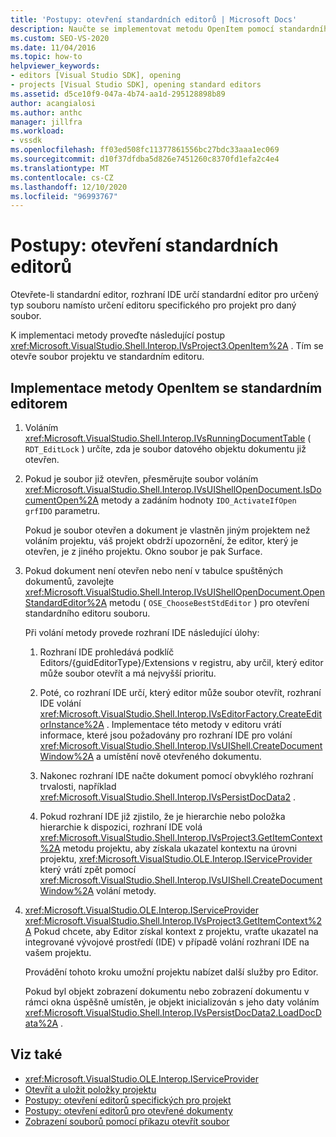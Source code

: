 ```yaml
---
title: 'Postupy: otevření standardních editorů | Microsoft Docs'
description: Naučte se implementovat metodu OpenItem pomocí standardního editoru. Rozhraní IDE určí standardní editor pro určený typ souboru.
ms.custom: SEO-VS-2020
ms.date: 11/04/2016
ms.topic: how-to
helpviewer_keywords:
- editors [Visual Studio SDK], opening
- projects [Visual Studio SDK], opening standard editors
ms.assetid: d5ce10f9-047a-4b74-aa1d-295128898b89
author: acangialosi
ms.author: anthc
manager: jillfra
ms.workload:
- vssdk
ms.openlocfilehash: ff03ed508fc11377861556bc27bdc33aaa1ec069
ms.sourcegitcommit: d10f37dfdba5d826e7451260c8370fd1efa2c4e4
ms.translationtype: MT
ms.contentlocale: cs-CZ
ms.lasthandoff: 12/10/2020
ms.locfileid: "96993767"
---
```

# <a name="how-to-open-standard-editors"></a>Postupy: otevření standardních editorů
Otevřete-li standardní editor, rozhraní IDE určí standardní editor pro určený typ souboru namísto určení editoru specifického pro projekt pro daný soubor.

 K implementaci metody proveďte následující postup <xref:Microsoft.VisualStudio.Shell.Interop.IVsProject3.OpenItem%2A> . Tím se otevře soubor projektu ve standardním editoru.

## <a name="to-implement-the-openitem-method-with-a-standard-editor"></a>Implementace metody OpenItem se standardním editorem

1. Voláním <xref:Microsoft.VisualStudio.Shell.Interop.IVsRunningDocumentTable> ( `RDT_EditLock` ) určíte, zda je soubor datového objektu dokumentu již otevřen.

2. Pokud je soubor již otevřen, přesměrujte soubor voláním <xref:Microsoft.VisualStudio.Shell.Interop.IVsUIShellOpenDocument.IsDocumentOpen%2A> metody a zadáním hodnoty `IDO_ActivateIfOpen` `grfIDO` parametru.

     Pokud je soubor otevřen a dokument je vlastněn jiným projektem než voláním projektu, váš projekt obdrží upozornění, že editor, který je otevřen, je z jiného projektu. Okno soubor je pak Surface.

3. Pokud dokument není otevřen nebo není v tabulce spuštěných dokumentů, zavolejte <xref:Microsoft.VisualStudio.Shell.Interop.IVsUIShellOpenDocument.OpenStandardEditor%2A> metodu ( `OSE_ChooseBestStdEditor` ) pro otevření standardního editoru souboru.

     Při volání metody provede rozhraní IDE následující úlohy:

    1. Rozhraní IDE prohledává podklíč Editors/{guidEditorType}/Extensions v registru, aby určil, který editor může soubor otevřít a má nejvyšší prioritu.

    2. Poté, co rozhraní IDE určí, který editor může soubor otevřít, rozhraní IDE volání <xref:Microsoft.VisualStudio.Shell.Interop.IVsEditorFactory.CreateEditorInstance%2A> . Implementace této metody v editoru vrátí informace, které jsou požadovány pro rozhraní IDE pro volání <xref:Microsoft.VisualStudio.Shell.Interop.IVsUIShell.CreateDocumentWindow%2A> a umístění nově otevřeného dokumentu.

    3. Nakonec rozhraní IDE načte dokument pomocí obvyklého rozhraní trvalosti, například <xref:Microsoft.VisualStudio.Shell.Interop.IVsPersistDocData2> .

    4. Pokud rozhraní IDE již zjistilo, že je hierarchie nebo položka hierarchie k dispozici, rozhraní IDE volá <xref:Microsoft.VisualStudio.Shell.Interop.IVsProject3.GetItemContext%2A> metodu projektu, aby získala ukazatel kontextu na úrovni projektu, <xref:Microsoft.VisualStudio.OLE.Interop.IServiceProvider> který vrátí zpět pomocí <xref:Microsoft.VisualStudio.Shell.Interop.IVsUIShell.CreateDocumentWindow%2A> volání metody.

4. <xref:Microsoft.VisualStudio.OLE.Interop.IServiceProvider> <xref:Microsoft.VisualStudio.Shell.Interop.IVsProject3.GetItemContext%2A> Pokud chcete, aby Editor získal kontext z projektu, vraťte ukazatel na integrované vývojové prostředí (IDE) v případě volání rozhraní IDE na vašem projektu.

     Provádění tohoto kroku umožní projektu nabízet další služby pro Editor.

     Pokud byl objekt zobrazení dokumentu nebo zobrazení dokumentu v rámci okna úspěšně umístěn, je objekt inicializován s jeho daty voláním <xref:Microsoft.VisualStudio.Shell.Interop.IVsPersistDocData2.LoadDocData%2A> .

## <a name="see-also"></a>Viz také
- <xref:Microsoft.VisualStudio.OLE.Interop.IServiceProvider>
- [Otevřít a uložit položky projektu](../extensibility/internals/opening-and-saving-project-items.md)
- [Postupy: otevření editorů specifických pro projekt](../extensibility/how-to-open-project-specific-editors.md)
- [Postupy: otevření editorů pro otevřené dokumenty](../extensibility/how-to-open-editors-for-open-documents.md)
- [Zobrazení souborů pomocí příkazu otevřít soubor](../extensibility/internals/displaying-files-by-using-the-open-file-command.md)
